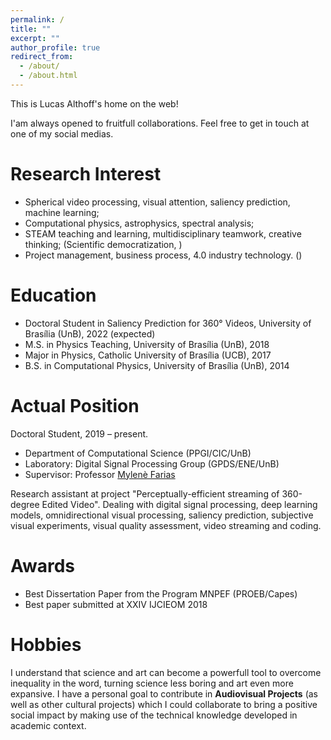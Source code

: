 ```yaml
---
permalink: /
title: ""
excerpt: ""
author_profile: true
redirect_from: 
  - /about/
  - /about.html
---
```


This is Lucas Althoff's home on the web!

I'am always opened to fruitfull collaborations. 
Feel free to get in touch at one of my social medias. 

Research Interest
======
*	Spherical video processing, visual attention, saliency prediction, machine learning;
*	Computational physics, astrophysics, spectral analysis;  
*	STEAM teaching and learning, multidisciplinary teamwork, creative thinking; (Scientific democratization, )
*	Project management, business process, 4.0 industry technology. ()

Education
======
* Doctoral Student in Saliency Prediction for 360° Videos, University of Brasília (UnB), 2022 (expected)
* M.S. in Physics Teaching, University of Brasília (UnB), 2018
* Major in Physics, Catholic University of Brasília (UCB), 2017
* B.S. in Computational Physics, University of Brasília (UnB), 2014

Actual Position 
======

Doctoral Student, 2019 – present.
  * Department of Computational Science (PPGI/CIC/UnB)
  * Laboratory: Digital Signal Processing Group (GPDS/ENE/UnB)
  * Supervisor: Professor [Mylenè Farias](https://www.researchgate.net/profile/Mylene_Farias)

Research assistant at project "Perceptually-efficient streaming of 360-degree Edited Video". 
Dealing with digital signal processing, deep learning models, omnidirectional visual processing, saliency prediction, subjective visual experiments, visual quality assessment, video streaming and coding. 

Awards
======
* Best Dissertation Paper from the Program MNPEF (PROEB/Capes)
* Best paper submitted at XXIV IJCIEOM 2018

Hobbies
======
I understand that science and art can become a powerfull tool to overcome inequality in the word,
turning science less boring and art even more expansive. I have a personal goal to contribute 
in **Audiovisual Projects** (as well as other cultural projects) 
which I could collaborate to bring a positive social impact by making use of the technical knowledge 
developed in academic context.